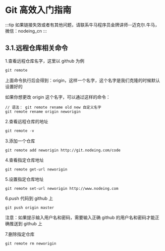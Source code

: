 # Git 高效入门指南

:::tip
如果链接失效或者有其他问题，请联系牛马程序员金牌讲师--迈克尔.牛马，微信：nodeing_cn
:::

## 3.1.远程仓库相关命令

1.查看远程仓库名字，这里以 github 为例

```js
git remote
```

上面命令执行后会得到：origin，这样一个名字，这个名字是我们克隆的时候默认设置好的

如果你想更改 origin 这个名字，可以通过这样的命令：

```
// 语法： git remote rename old new 自定义名字
git remote rename origin neworigin
```

2.查看远程仓库的地址

```js
git remote -v
```

3.添加一个仓库

```
git remote add neworigin http://git.nodeing.com/code
```

4.查看指定仓库地址

```
git remote get-url neworigin
```

5.设置指定仓库地址

```
git remote set-url neworigin http://www.nodeing.com
```

6.push 代码到 github 上

```
git push origin master
```

注意：如果提示输入用户名和密码，需要输入正确 github 的用户名和密码才能正确推送到 github 上

7.删除指定仓库

```
git remote rm neworigin
```
